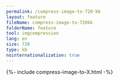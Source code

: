 ```yaml
---
permalink: /compress-image-to-720-kb
layout: feature
fileName: compress-image-to-720kb
folderName: feature
tool: imgcompression
lang: en
size: 720
type: kb
nointernationalization: true
---
```

{%- include compress-image-to-X.html -%}
      